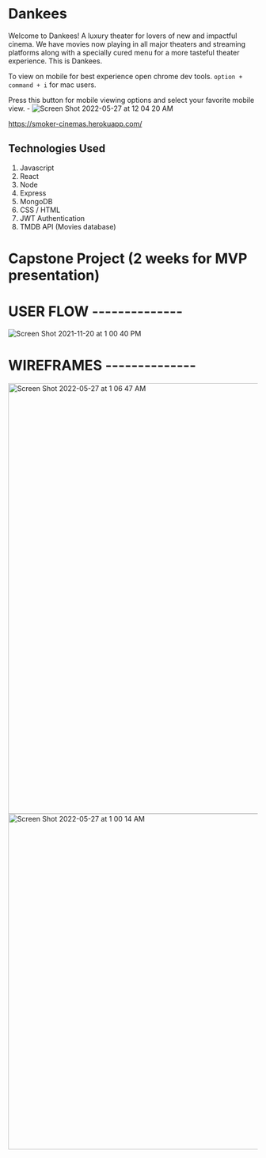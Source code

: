 # Dankees

Welcome to Dankees! A luxury theater for lovers of new and impactful cinema. We have movies now playing in all major theaters and streaming platforms along with a specially cured menu for a more tasteful theater experience. This is Dankees.

To view on mobile for best experience open chrome dev tools. 
`option + command + i` for mac users.

Press this button for mobile viewing options and select your favorite mobile view. -
![Screen Shot 2022-05-27 at 12 04 20 AM](https://user-images.githubusercontent.com/63202540/170627991-0f8b3ff8-b8c8-456c-82d9-cdfcd133eca5.png)



https://smoker-cinemas.herokuapp.com/

## Technologies Used
1. Javascript
2. React
3. Node
4. Express
5. MongoDB
6. CSS / HTML
7. JWT Authentication
8. TMDB API (Movies database)

# Capstone Project (2 weeks for MVP presentation)



# USER FLOW --------------

![Screen Shot 2021-11-20 at 1 00 40 PM](https://user-images.githubusercontent.com/63202540/142736553-de52f447-3202-4442-817f-39f3b2a0e6dc.png)

# WIREFRAMES --------------
<img width="870" alt="Screen Shot 2022-05-27 at 1 06 47 AM" src="https://user-images.githubusercontent.com/63202540/170633198-0179e59e-6850-4473-86d2-0a6de5cf0274.png">


<img width="679" alt="Screen Shot 2022-05-27 at 1 00 14 AM" src="https://user-images.githubusercontent.com/63202540/170632557-7549bd8c-b6bb-426d-97a1-6a1a31b1efd3.png">



